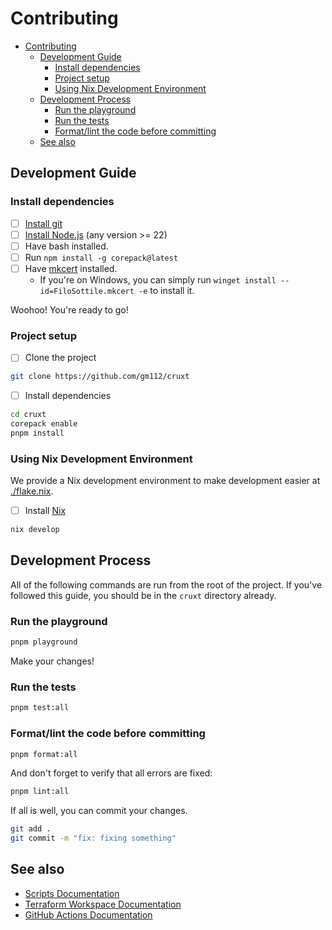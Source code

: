 # Contributing

- [Contributing](#contributing)
  - [Development Guide](#development-guide)
    - [Install dependencies](#install-dependencies)
    - [Project setup](#project-setup)
    - [Using Nix Development Environment](#using-nix-development-environment)
  - [Development Process](#development-process)
    - [Run the playground](#run-the-playground)
    - [Run the tests](#run-the-tests)
    - [Format/lint the code before committing](#formatlint-the-code-before-committing)
  - [See also](#see-also)

## Development Guide

### Install dependencies

- [ ] [Install git](https://git-scm.com/book/en/v2/Getting-Started-Installing-Git)
- [ ] [Install Node.js](https://nodejs.org/en/download/) (any version >= 22)
- [ ] Have bash installed.
- [ ] Run `npm install -g corepack@latest`
- [ ] Have [mkcert](https://github.com/FiloSottile/mkcert#installation) installed.
  - If you're on Windows, you can simply run `winget install --id=FiloSottile.mkcert -e` to install it.

Woohoo! You're ready to go!

### Project setup

- [ ] Clone the project

```bash
git clone https://github.com/gm112/cruxt
```

- [ ] Install dependencies

```bash
cd cruxt
corepack enable
pnpm install
```

### Using Nix Development Environment

We provide a Nix development environment to make development easier at [./flake.nix](./flake.nix).

- [ ] Install [Nix](https://nixos.org/download.html)

```bash
nix develop
```

## Development Process

All of the following commands are run from the root of the project. If you've followed this guide, you should be in the `cruxt` directory already.

### Run the playground

```bash
pnpm playground
```

Make your changes!

### Run the tests

```bash
pnpm test:all
```

### Format/lint the code before committing

```bash
pnpm format:all
```

And don't forget to verify that all errors are fixed:

```bash
pnpm lint:all
```

If all is well, you can commit your changes.

```bash
git add .
git commit -m "fix: fixing something"
```

## See also

- [Scripts Documentation](./scripts/README.md)
- [Terraform Workspace Documentation](./iac/projects/README.md)
- [GitHub Actions Documentation](./.github/workflows/README.md)
